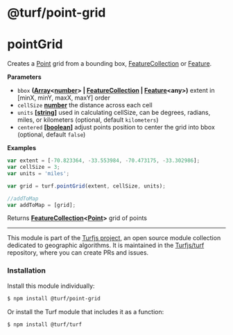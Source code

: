 # @turf/point-grid

# pointGrid

Creates a [Point](http://geojson.org/geojson-spec.html#point) grid from a bounding box, [FeatureCollection](http://geojson.org/geojson-spec.html#feature-collection-objects) or [Feature](http://geojson.org/geojson-spec.html#feature-objects).

**Parameters**

-   `bbox` **([Array](https://developer.mozilla.org/en-US/docs/Web/JavaScript/Reference/Global_Objects/Array)&lt;[number](https://developer.mozilla.org/en-US/docs/Web/JavaScript/Reference/Global_Objects/Number)> | [FeatureCollection](http://geojson.org/geojson-spec.html#feature-collection-objects) \| [Feature](http://geojson.org/geojson-spec.html#feature-objects)&lt;any>)** extent in [minX, minY, maxX, maxY] order
-   `cellSize` **[number](https://developer.mozilla.org/en-US/docs/Web/JavaScript/Reference/Global_Objects/Number)** the distance across each cell
-   `units` **\[[string](https://developer.mozilla.org/en-US/docs/Web/JavaScript/Reference/Global_Objects/String)]** used in calculating cellSize, can be degrees, radians, miles, or kilometers (optional, default `kilometers`)
-   `centered` **\[[boolean](https://developer.mozilla.org/en-US/docs/Web/JavaScript/Reference/Global_Objects/Boolean)]** adjust points position to center the grid into bbox (optional, default `false`)

**Examples**

```javascript
var extent = [-70.823364, -33.553984, -70.473175, -33.302986];
var cellSize = 3;
var units = 'miles';

var grid = turf.pointGrid(extent, cellSize, units);

//addToMap
var addToMap = [grid];
```

Returns **[FeatureCollection](http://geojson.org/geojson-spec.html#feature-collection-objects)&lt;[Point](http://geojson.org/geojson-spec.html#point)>** grid of points

<!-- This file is automatically generated. Please don't edit it directly:
if you find an error, edit the source file (likely index.js), and re-run
./scripts/generate-readmes in the turf project. -->

---

This module is part of the [Turfjs project](http://turfjs.org/), an open source
module collection dedicated to geographic algorithms. It is maintained in the
[Turfjs/turf](https://github.com/Turfjs/turf) repository, where you can create
PRs and issues.

### Installation

Install this module individually:

```sh
$ npm install @turf/point-grid
```

Or install the Turf module that includes it as a function:

```sh
$ npm install @turf/turf
```
